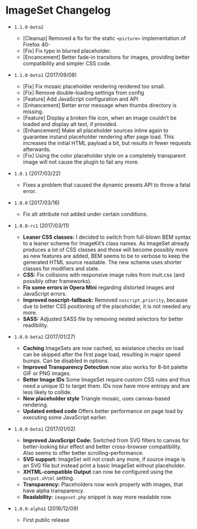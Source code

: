 # ImageSet Changelog

- `1.1.0-beta2`
  - [Cleanup] Removed a fix for the static `<picture>` implementation of Firefox 40-
  - [Fix] Fix typo in blurred placeholder.
  - [Encancement] Better fade-in transitons for images, providing better compatibility and simpler CSS code.

- `1.1.0-beta1` (2017/09/08)
  - [Fix] Fix mosaic placeholder rendering rendered too small.
  - [Fix] Remove double-loading settings from config
  - [Feature] Add JavaScript configuration and API
  - [Enhancement] Better error message when thumbs directory is missing.
  - [Feature] Display a broken file icon, when an image couldn’t be loaded and display alt text, if provided.
  - [Enhancement] Make all placeholder sources inline again to guarantee instand placeholder rendering after page load. This increases the initial HTML payload a bit, but results in fewer requests afterwards.
  - [Fix] Using the color placeholder style on a completely transparent image will not cause the plugin to fail any more.

- `1.0.1` (2017/03/22)
  - Fixes a problem that caused the dynamic presets API to throw a fatal error.

- `1.0.0` (2017/03/16)
  - Fix alt attribute not added under certain conditions.

- `1.0.0-rc1` (2017/03/11)
  - **Leaner CSS classes:** I decided to switch from full-blown BEM syntax to a leaner scheme for ImageKit’s class names. As ImageSet already produces a lot of CSS classes and those will become possibly more as new features are added, BEM seems to be to verbose to keep the generated HTML source readable. The new scheme uses shorter classes for modifiers and state.
  - **CSS:** Fix collisions with responsive image rules from inuit.css (and possibly other frameworks).
  - **Fix some errors in Opera Mini** regarding distorted images and JavaScript errors.
  - **Improved noscript-fallback:** Removed `noscript.priority`, because due to better CSS positioning of the placeholder, it is not needed any more.
  - **SASS:** Adjusted SASS file by removing nested selectors for better readibility.

- `1.0.0-beta2` (2017/01/27)
  - **Caching** ImageSets are now cached, so existance checks on load can be skipped after the first page load, resulting in major speed bumps. Can be disabled in options.
  - **Improved Transparency Detection** now also works for 8-bit palette GIF or PNG images.
  - **Better Image IDs** Some ImageSet require custom CSS rules and thus need a unique ID to target them. IDs now have more entropy and are less likely to collide.
  - **New placeholder style** Triangle mosaic, uses canvas-based rendering.
  - **Updated embed code** Offers better performance on page load by executing some JavaScript earlier.

- `1.0.0-beta1` (2017/01/02)
  - **Improved JavaScript Code:** Switched from SVG filters to canvas for better-looking blur effect and better cross-browser compatibility. Also seems to offer better scrolling-performance.
  - **SVG support:** ImageSet will not crash any more, if source image is an SVG file but instead print a basic ImageSet without placeholder.
  - **XHTML-compatible Output** can now be configured using the `output.xhtml` setting.
  - **Transparency:** Placeholders now work properly with images, that have alpha transparency.
  - **Readability:** `imageset.php` snippet is way more readable now.

- `1.0.0-alpha1` (2016/12/09)
  - First public release
